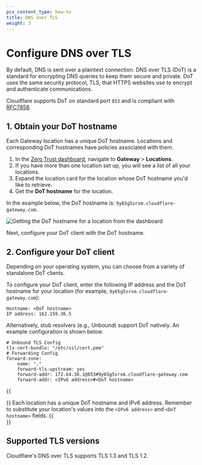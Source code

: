 ```yaml
---
pcx_content_type: how-to
title: DNS over TLS
weight: 3
---
```


# Configure DNS over TLS

By default, DNS is sent over a plaintext connection. DNS over TLS (DoT) is a standard for encrypting DNS queries to keep them secure and private. DoT uses the same security protocol, TLS, that HTTPS websites use to encrypt and authenticate communications.

Cloudflare supports DoT on standard port `853` and is compliant with [RFC7858](https://tools.ietf.org/html/rfc7858).

## 1. Obtain your DoT hostname

Each Gateway location has a unique DoT hostname. Locations and corresponding DoT hostnames have policies associated with them.

1. In the [Zero Trust dashboard](https://dash.teams.cloudflare.com/), navigate to **Gateway** > **Locations**.
2. If you have more than one location set up, you will see a list of all your locations.
3. Expand the location card for the location whose DoT hostname you'd like to retrieve.
4. Get the **DoT hostname** for the location.

In the example below, the DoT hostname is: `9y65g5srsm.cloudflare-gateway.com`.

![Getting the DoT hostname for a location from the dashboard](/cloudflare-one/static/documentation/connections/get-unique-subdomain.png)

Next, configure your DoT client with the DoT hostname.

## 2. Configure your DoT client

Depending on your operating system, you can choose from a variety of standalone DoT clients.

To configure your DoT client, enter the following IP address and the DoT hostname for your location (for example, `9y65g5srsm.cloudflare-gateway.com`):

```text
Hostname: <DoT hostname> 
IP address: 162.159.36.5
```

Alternatively, stub resolvers (e.g., Unbound) support DoT natively. An example configuration is shown below.

```text
# Unbound TLS Config
tls-cert-bundle: "/etc/ssl/cert.pem"
# Forwarding Config
forward-zone:
	name: "."
	forward-tls-upstream: yes
	forward-addr: 172.64.36.1@853#9y65g5srsm.cloudflare-gateway.com
	forward-addr: <IPv6 address>#<DoT hostname>
```

{{<Aside>}}
Each location has a unique DoT hostname and IPv6 address. Remember to substitute your location's values into the `<IPv6 address>` and `<DoT hostname>` fields.
{{</Aside>}}

## Supported TLS versions

Cloudflare's DNS over TLS supports TLS 1.3 and TLS 1.2.
